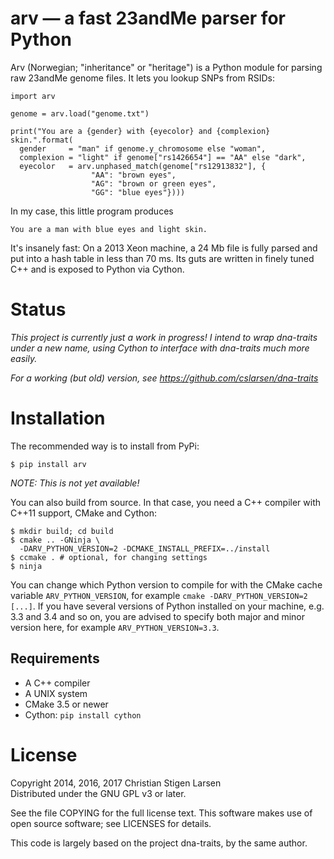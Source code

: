 arv — a fast 23andMe parser for Python
======================================

Arv (Norwegian; "inheritance" or "heritage") is a Python module for parsing raw
23andMe genome files. It lets you lookup SNPs from RSIDs:

    import arv

    genome = arv.load("genome.txt")

    print("You are a {gender} with {eyecolor} and {complexion} skin.".format(
      gender     = "man" if genome.y_chromosome else "woman",
      complexion = "light" if genome["rs1426654"] == "AA" else "dark",
      eyecolor   = arv.unphased_match(genome["rs12913832"], {
                      "AA": "brown eyes",
                      "AG": "brown or green eyes",
                      "GG": "blue eyes"})))

In my case, this little program produces

    You are a man with blue eyes and light skin.

It's insanely fast: On a 2013 Xeon machine, a 24 Mb file is fully
parsed and put into a hash table in less than 70 ms. Its guts are written in
finely tuned C++ and is exposed to Python via Cython.

Status
======

*This project is currently just a work in progress! I intend to wrap dna-traits
under a new name, using Cython to interface with dna-traits much more easily.*

*For a working (but old) version, see https://github.com/cslarsen/dna-traits*

Installation
============

The recommended way is to install from PyPi:

    $ pip install arv

*NOTE: This is not yet available!*

You can also build from source. In that case, you need a C++ compiler with
C++11 support, CMake and Cython:

    $ mkdir build; cd build
    $ cmake .. -GNinja \
      -DARV_PYTHON_VERSION=2 -DCMAKE_INSTALL_PREFIX=../install
    $ ccmake . # optional, for changing settings
    $ ninja

You can change which Python version to compile for with the CMake cache
variable `ARV_PYTHON_VERSION`, for example `cmake -DARV_PYTHON_VERSION=2
[...]`. If you have several versions of Python installed on your machine, e.g.
3.3 and 3.4 and so on, you are advised to specify both major and minor version
here, for example `ARV_PYTHON_VERSION=3.3`.

Requirements
------------

  * A C++ compiler
  * A UNIX system
  * CMake 3.5 or newer
  * Cython: `pip install cython`

License
=======

Copyright 2014, 2016, 2017 Christian Stigen Larsen  
Distributed under the GNU GPL v3 or later.

See the file COPYING for the full license text. This software makes use of open
source software; see LICENSES for details.

This code is largely based on the project dna-traits, by the same author.
